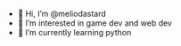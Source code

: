 - 👋 Hi, I’m @meliodastard
- 👀 I’m interested in game dev and web dev
- 🌱 I’m currently learning python


<!---
meliodastard/meliodastard is a ✨ special ✨ repository because its `README.md` (this file) appears on your GitHub profile.
You can click the Preview link to take a look at your changes.
--->

